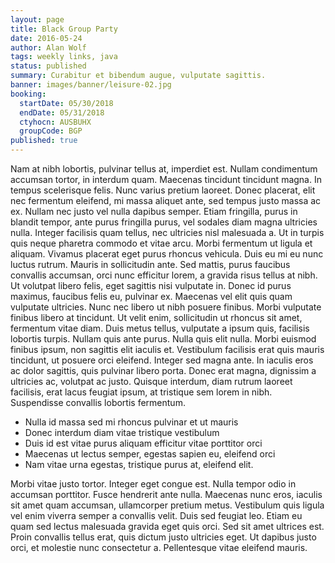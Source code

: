 ```yaml
---
layout: page
title: Black Group Party
date: 2016-05-24
author: Alan Wolf
tags: weekly links, java
status: published
summary: Curabitur et bibendum augue, vulputate sagittis.
banner: images/banner/leisure-02.jpg
booking:
  startDate: 05/30/2018
  endDate: 05/31/2018
  ctyhocn: AUSBUHX
  groupCode: BGP
published: true
---
```

Nam at nibh lobortis, pulvinar tellus at, imperdiet est. Nullam condimentum accumsan tortor, in interdum quam. Maecenas tincidunt tincidunt magna. In tempus scelerisque felis. Nunc varius pretium laoreet. Donec placerat, elit nec fermentum eleifend, mi massa aliquet ante, sed tempus justo massa ac ex. Nullam nec justo vel nulla dapibus semper. Etiam fringilla, purus in blandit tempor, ante purus fringilla purus, vel sodales diam magna ultricies nulla. Integer facilisis quam tellus, nec ultricies nisl malesuada a. Ut in turpis quis neque pharetra commodo et vitae arcu. Morbi fermentum ut ligula et aliquam. Vivamus placerat eget purus rhoncus vehicula. Duis eu mi eu nunc luctus rutrum. Mauris in sollicitudin ante. Sed mattis, purus faucibus convallis accumsan, orci nunc efficitur lorem, a gravida risus tellus at nibh. Ut volutpat libero felis, eget sagittis nisi vulputate in.
Donec id purus maximus, faucibus felis eu, pulvinar ex. Maecenas vel elit quis quam vulputate ultricies. Nunc nec libero ut nibh posuere finibus. Morbi vulputate finibus libero at tincidunt. Ut velit enim, sollicitudin ut rhoncus sit amet, fermentum vitae diam. Duis metus tellus, vulputate a ipsum quis, facilisis lobortis turpis. Nullam quis ante purus. Nulla quis elit nulla. Morbi euismod finibus ipsum, non sagittis elit iaculis et. Vestibulum facilisis erat quis mauris tincidunt, ut posuere orci eleifend. Integer sed magna ante. In iaculis eros ac dolor sagittis, quis pulvinar libero porta. Donec erat magna, dignissim a ultricies ac, volutpat ac justo. Quisque interdum, diam rutrum laoreet facilisis, erat lacus feugiat ipsum, at tristique sem lorem in nibh. Suspendisse convallis lobortis fermentum.

* Nulla id massa sed mi rhoncus pulvinar et ut mauris
* Donec interdum diam vitae tristique vestibulum
* Duis id est vitae purus aliquam efficitur vitae porttitor orci
* Maecenas ut lectus semper, egestas sapien eu, eleifend orci
* Nam vitae urna egestas, tristique purus at, eleifend elit.

Morbi vitae justo tortor. Integer eget congue est. Nulla tempor odio in accumsan porttitor. Fusce hendrerit ante nulla. Maecenas nunc eros, iaculis sit amet quam accumsan, ullamcorper pretium metus. Vestibulum quis ligula vel enim viverra semper a convallis velit. Duis sed feugiat leo. Etiam eu quam sed lectus malesuada gravida eget quis orci. Sed sit amet ultrices est. Proin convallis tellus erat, quis dictum justo ultricies eget. Ut dapibus justo orci, et molestie nunc consectetur a. Pellentesque vitae eleifend mauris.
